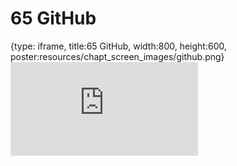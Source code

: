 # 65 GitHub
 
{type: iframe, title:65 GitHub, width:800, height:600, poster:resources/chapt_screen_images/github.png}
![](https://datatrail-jhu.github.io/DataTrail_ReOrg/no_toc/github.html)
 

 
